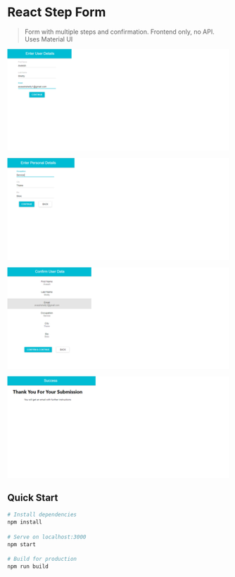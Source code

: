 # React Step Form

> Form with multiple steps and confirmation. Frontend only, no API. Uses Material UI



![image](form1.png)

![image](form2.png)

![image](form3.png)

![image](form4.png)

## Quick Start

```bash
# Install dependencies
npm install

# Serve on localhost:3000
npm start

# Build for production
npm run build
```


